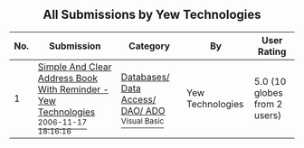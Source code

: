 ﻿<div align="center">

## All Submissions by Yew Technologies

</div>

No.  | Submission | Category | By   | User Rating
---- | ---------- | -------- | ---- | -----------
1 | [Simple And Clear Address Book With Reminder \-Yew Technologies<br /><sup>2006-11-17 18:16:16</sup>](https://github.com/Planet-Source-Code/yew-technologies-simple-and-clear-address-book-with-reminder-yew-technologies__1-67292) | [Databases/ Data Access/ DAO/ ADO<br /><sup>Visual Basic</sup>](../ByCategory/databases-data-access-dao-ado__1-6.md) | Yew Technologies | 5.0 (10 globes from 2 users)
